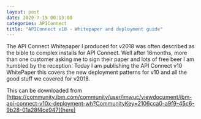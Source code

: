 ```yaml
---
layout: post
date: 2020-7-15 00:13:00
categories: APIConnect
title: "APIConnect v10 - Whitepaper and deployment guide"
---
```


The API Connect Whitepaper I produced for v2018 was often described as the bible to complex installs for API Connect. Well after 16months, more than one customer asking me to sign their paper and lots of free beer I am humbled by the reception.  Today I am publishing the API Connect v10 WhitePaper this covers the new deployment patterns for v10 and all the good stuff we covered for v2018.

<!--more-->


This can be downloaded from [https://community.ibm.com/community/user/imwuc/viewdocument/ibm-api-connect-v10x-deployment-wh?CommunityKey=2106cca0-a9f9-45c6-9b28-01a28f4ce947](here)
